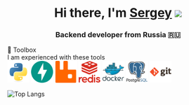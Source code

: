 <h1 align="center">Hi there, I'm <a href="https://t.me/sergey_halaimov" target="_blank">Sergey</a> 
<img src="https://github.com/blackcater/blackcater/raw/main/images/Hi.gif" height="32"/></h1>
<h3 align="center">Backend developer from Russia 🇷🇺</h3>

🧰 Toolbox\
I am experienced with these tools\
<img src="https://github.com/devicons/devicon/blob/master/icons/python/python-original.svg" alt="Python logo" width="50" height="50"/> <img src="https://github.com/devicons/devicon/blob/master/icons/fastapi/fastapi-original.svg" alt="FastAPI logo" width="50" height="50"/> <img src="https://github.com/devicons/devicon/blob/master/icons/rabbitmq/rabbitmq-original.svg" alt="RabbitMQ logo" width="50" height="50"/> <img src="https://github.com/devicons/devicon/blob/master/icons/redis/redis-plain-wordmark.svg" alt="Redis logo" width="50" height="50"/> <img src="https://github.com/devicons/devicon/blob/master/icons/docker/docker-original-wordmark.svg" alt="Docker logo" width="50" height="50"/> <img src="https://github.com/devicons/devicon/blob/master/icons/postgresql/postgresql-original-wordmark.svg" alt="Postgresql logo" width="50" height="50"/> <img src="https://github.com/devicons/devicon/blob/master/icons/git/git-original-wordmark.svg" alt="Git logo" width="50" height="50"/>



![Top Langs](https://github-readme-stats.vercel.app/api/top-langs/?username=RaynerDelgado&layout=compact&hide=JavaScript,TypeScript,html,css,scss)
